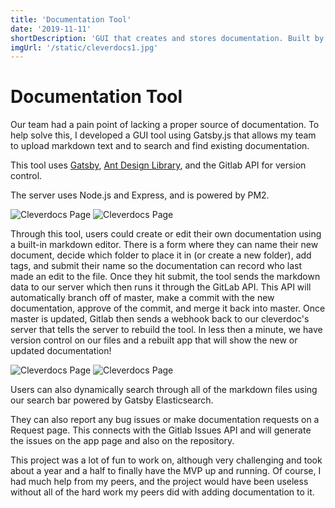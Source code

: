 ```yaml
---
title: 'Documentation Tool'
date: '2019-11-11'
shortDescription: 'GUI that creates and stores documentation. Built by Gatsby.js and connects to the Gitlab API'
imgUrl: '/static/cleverdocs1.jpg'
---
```


# Documentation Tool

Our team had a pain point of lacking a proper source of documentation. To help solve this, I developed a GUI tool using Gatsby.js that allows my team to upload markdown text and to search and find existing documentation.

This tool uses [Gatsby](https://www.gatsbyjs.com), [Ant Design Library](https://ant.design/docs/react/introduce), and the Gitlab API for version control.

The server uses Node.js and Express, and is powered by PM2.

![Cleverdocs Page](/static/cleverdocs1.jpg)
![Cleverdocs Page](/static/cleverdocs2.JPG)

Through this tool, users could create or edit their own documentation using a built-in markdown editor. There is a form where they can name their new document, decide which folder to place it in (or create a new folder), add tags, and submit their name so the documentation can record who last made an edit to the file. Once they hit submit, the tool sends the markdown data to our server which then runs it through the GitLab API. This API will automatically branch off of master, make a commit with the new documentation, approve of the commit, and merge it back into master. Once master is updated, Gitlab then sends a webhook back to our cleverdoc's server that tells the server to rebuild the tool. In less then a minute, we have version control on our files and a rebuilt app that will show the new or updated documentation!

![Cleverdocs Page](/static/cleverdocs3.jpg)
![Cleverdocs Page](/static/cleverdocs4.JPG)

Users can also dynamically search through all of the markdown files using our search bar powered by Gatsby Elasticsearch.

They can also report any bug issues or make documentation requests on a Request page. This connects with the Gitlab Issues API and will generate the issues on the app page and also on the repository.

This project was a lot of fun to work on, although very challenging and took about a year and a half to finally have the MVP up and running. Of course, I had much help from my peers, and the project would have been useless without all of the hard work my peers did with adding documentation to it.
